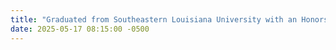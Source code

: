 ```yaml
---
title: "Graduated from Southeastern Louisiana University with an Honors Diploma in Computer Science and a minor in Math"
date: 2025-05-17 08:15:00 -0500
---
```

